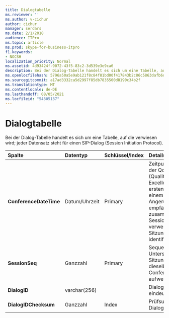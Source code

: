 ```yaml
---
title: Dialogtabelle
ms.reviewer: ''
ms.author: v-cichur
author: cichur
manager: serdars
ms.date: 2/1/2018
audience: ITPro
ms.topic: article
ms.prod: skype-for-business-itpro
f1.keywords:
- NOCSH
localization_priority: Normal
ms.assetid: 4d93424f-9072-43f5-83c2-3d539e3e9ca6
description: Bei der Dialog-Tabelle handelt es sich um eine Tabelle, auf die verwiesen wird; jeder Datensatz steht für einen SIP-Dialog (Session Initiation Protocol).
ms.openlocfilehash: 5796a50a5e9ab121f8c84f81bd00f417843b2c86c5863dafb6d639b1fc0bab55
ms.sourcegitcommit: a17ad3332ca5d2997f85db7835500d8190c34b2f
ms.translationtype: MT
ms.contentlocale: de-DE
ms.lasthandoff: 08/05/2021
ms.locfileid: "54305137"
---
```

# <a name="dialog-table"></a>Dialogtabelle
 
Bei der Dialog-Tabelle handelt es sich um eine Tabelle, auf die verwiesen wird; jeder Datensatz steht für einen SIP-Dialog (Session Initiation Protocol).
  
|**Spalte**|**Datentyp**|**Schlüssel/Index**|**Details**|
|:-----|:-----|:-----|:-----|
|**ConferenceDateTime** <br/> |Datum/Uhrzeit  <br/> |Primary  <br/> |Zeitpunkt, zu dem der QoE-Agent (Quality of Excellence) den ersten Bericht von einem Anrufer oder Angerufenen empfängt. Wird zusammen mit SessionSeq verwendet, um eine Sitzung eindeutig zu identifizieren.  <br/> |
|**SessionSeq** <br/> |Ganzzahl  <br/> |Primary  <br/> |Sequenznummer zur Unterscheidung von Sitzungen, die dieselbe ConferenceDateTime aufweisen.  <br/> |
|**DialogID** <br/> |varchar(256)  <br/> ||Dialog-ID, die global eindeutig ist.  <br/> |
|**DialogIDChecksum** <br/> |Ganzzahl  <br/> |Index  <br/> |Prüfsumme der Dialog-ID.  <br/> |
   

